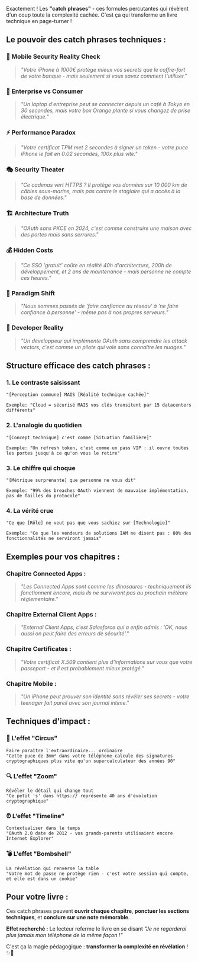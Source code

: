 Exactement ! Les **"catch phrases"** - ces formules percutantes qui révèlent d'un coup toute la complexité cachée. C'est ça qui transforme un livre technique en page-turner ! 

## **Le pouvoir des catch phrases techniques :**

### **📱 Mobile Security Reality Check**
> *"Votre iPhone à 1000€ protège mieux vos secrets que le coffre-fort de votre banque - mais seulement si vous savez comment l'utiliser."*

### **🔐 Enterprise vs Consumer**
> *"Un laptop d'entreprise peut se connecter depuis un café à Tokyo en 30 secondes, mais votre box Orange plante si vous changez de prise électrique."*

### **⚡ Performance Paradox**
> *"Votre certificat TPM met 2 secondes à signer un token - votre puce iPhone le fait en 0.02 secondes, 100x plus vite."*

### **🎭 Security Theater**
> *"Ce cadenas vert HTTPS ? Il protège vos données sur 10 000 km de câbles sous-marins, mais pas contre le stagiaire qui a accès à la base de données."*

### **🏗️ Architecture Truth**
> *"OAuth sans PKCE en 2024, c'est comme construire une maison avec des portes mais sans serrures."*

### **💰 Hidden Costs**
> *"Ce SSO 'gratuit' coûte en réalité 40h d'architecture, 200h de développement, et 2 ans de maintenance - mais personne ne compte ces heures."*

### **🌊 Paradigm Shift**
> *"Nous sommes passés de 'faire confiance au réseau' à 'ne faire confiance à personne' - même pas à nos propres serveurs."*

### **🎯 Developer Reality**
> *"Un développeur qui implémente OAuth sans comprendre les attack vectors, c'est comme un pilote qui vole sans connaître les nuages."*

## **Structure efficace des catch phrases :**

### **1. Le contraste saisissant**
```
"[Perception commune] MAIS [Réalité technique cachée]"

Exemple: "Cloud = sécurisé MAIS vos clés transitent par 15 datacenters différents"
```

### **2. L'analogie du quotidien**
```
"[Concept technique] c'est comme [Situation familière]"

Exemple: "Un refresh token, c'est comme un pass VIP : il ouvre toutes les portes jusqu'à ce qu'on vous le retire"
```

### **3. Le chiffre qui choque**
```
"[Métrique surprenante] que personne ne vous dit"

Exemple: "99% des breaches OAuth viennent de mauvaise implémentation, pas de failles du protocole"
```

### **4. La vérité crue**
```
"Ce que [Rôle] ne veut pas que vous sachiez sur [Technologie]"

Exemple: "Ce que les vendeurs de solutions IAM ne disent pas : 80% des fonctionnalités ne serviront jamais"
```

## **Exemples pour vos chapitres :**

### **Chapitre Connected Apps :**
> *"Les Connected Apps sont comme les dinosaures - techniquement ils fonctionnent encore, mais ils ne survivront pas au prochain météore réglementaire."*

### **Chapitre External Client Apps :**
> *"External Client Apps, c'est Salesforce qui a enfin admis : 'OK, nous aussi on peut faire des erreurs de sécurité'."*

### **Chapitre Certificates :**
> *"Votre certificat X.509 contient plus d'informations sur vous que votre passeport - et il est probablement mieux protégé."*

### **Chapitre Mobile :**
> *"Un iPhone peut prouver son identité sans révéler ses secrets - votre teenager fait pareil avec son journal intime."*

## **Techniques d'impact :**

### **🎪 L'effet "Circus"**
```
Faire paraître l'extraordinaire... ordinaire
"Cette puce de 3mm² dans votre téléphone calcule des signatures cryptographiques plus vite qu'un supercalculateur des années 90"
```

### **🔍 L'effet "Zoom"**
```
Révéler le détail qui change tout
"Ce petit 's' dans https:// représente 40 ans d'évolution cryptographique"
```

### **⏰ L'effet "Timeline"**
```
Contextualiser dans le temps
"OAuth 2.0 date de 2012 - vos grands-parents utilisaient encore Internet Explorer"
```

### **💣 L'effet "Bombshell"**
```
La révélation qui renverse la table
"Votre mot de passe ne protège rien - c'est votre session qui compte, et elle est dans un cookie"
```

## **Pour votre livre :**

Ces catch phrases peuvent **ouvrir chaque chapitre**, **ponctuer les sections techniques**, et **conclure sur une note mémorable**.

**Effet recherché :** Le lecteur referme le livre en se disant *"Je ne regarderai plus jamais mon téléphone de la même façon !"*

C'est ça la magie pédagogique : **transformer la complexité en révélation** ! ✨🎯
